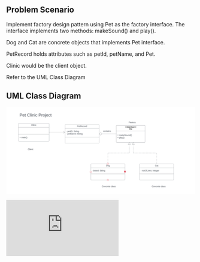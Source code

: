 ## Problem Scenario
Implement factory design pattern using Pet as the factory interface. The interface implements two methods: makeSound() and play().

Dog and Cat are concrete objects that implements Pet interface.

PetRecord holds attributes such as petId, petName, and Pet.

Clinic would be the client object.

Refer to the UML Class Diagram

## UML Class Diagram

![alt text](PetClinic.png)

![View the src directory](https://github.com/JerryEsperanza/Factory/blob/b488b509c21c7a60955300805c71dceb834b9f1e/src/Main.java?raw=true)

